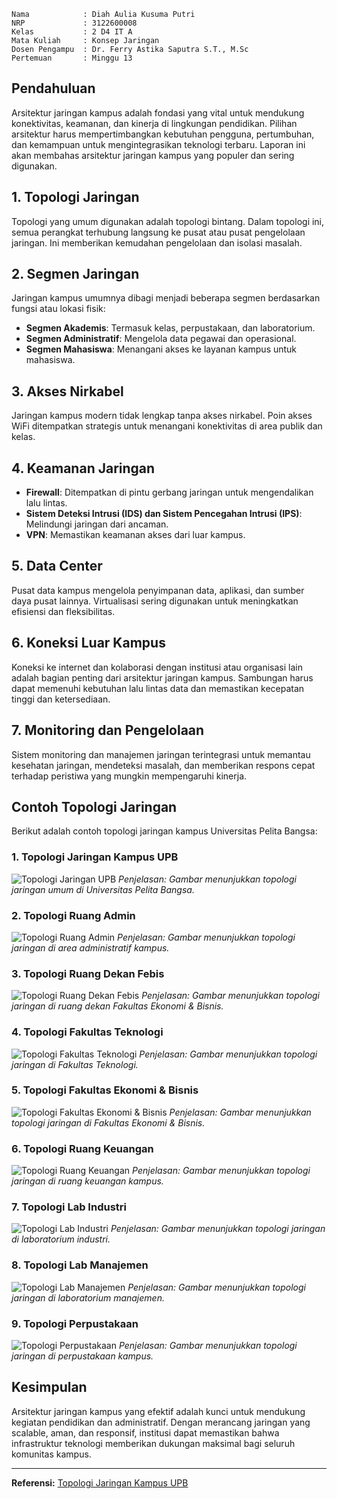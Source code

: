     Nama            : Diah Aulia Kusuma Putri
    NRP             : 3122600008
    Kelas           : 2 D4 IT A
    Mata Kuliah     : Konsep Jaringan
    Dosen Pengampu  : Dr. Ferry Astika Saputra S.T., M.Sc
    Pertemuan       : Minggu 13

## Pendahuluan

Arsitektur jaringan kampus adalah fondasi yang vital untuk mendukung konektivitas, keamanan, dan kinerja di lingkungan pendidikan. Pilihan arsitektur harus mempertimbangkan kebutuhan pengguna, pertumbuhan, dan kemampuan untuk mengintegrasikan teknologi terbaru. Laporan ini akan membahas arsitektur jaringan kampus yang populer dan sering digunakan.

## 1. Topologi Jaringan

Topologi yang umum digunakan adalah topologi bintang. Dalam topologi ini, semua perangkat terhubung langsung ke pusat atau pusat pengelolaan jaringan. Ini memberikan kemudahan pengelolaan dan isolasi masalah.

## 2. Segmen Jaringan

Jaringan kampus umumnya dibagi menjadi beberapa segmen berdasarkan fungsi atau lokasi fisik:

- **Segmen Akademis**: Termasuk kelas, perpustakaan, dan laboratorium.
- **Segmen Administratif**: Mengelola data pegawai dan operasional.
- **Segmen Mahasiswa**: Menangani akses ke layanan kampus untuk mahasiswa.

## 3. Akses Nirkabel

Jaringan kampus modern tidak lengkap tanpa akses nirkabel. Poin akses WiFi ditempatkan strategis untuk menangani konektivitas di area publik dan kelas.

## 4. Keamanan Jaringan

- **Firewall**: Ditempatkan di pintu gerbang jaringan untuk mengendalikan lalu lintas.
- **Sistem Deteksi Intrusi (IDS) dan Sistem Pencegahan Intrusi (IPS)**: Melindungi jaringan dari ancaman.
- **VPN**: Memastikan keamanan akses dari luar kampus.

## 5. Data Center

Pusat data kampus mengelola penyimpanan data, aplikasi, dan sumber daya pusat lainnya. Virtualisasi sering digunakan untuk meningkatkan efisiensi dan fleksibilitas.

## 6. Koneksi Luar Kampus

Koneksi ke internet dan kolaborasi dengan institusi atau organisasi lain adalah bagian penting dari arsitektur jaringan kampus. Sambungan harus dapat memenuhi kebutuhan lalu lintas data dan memastikan kecepatan tinggi dan ketersediaan.

## 7. Monitoring dan Pengelolaan

Sistem monitoring dan manajemen jaringan terintegrasi untuk memantau kesehatan jaringan, mendeteksi masalah, dan memberikan respons cepat terhadap peristiwa yang mungkin mempengaruhi kinerja.

## Contoh Topologi Jaringan

Berikut adalah contoh topologi jaringan kampus Universitas Pelita Bangsa:

### 1. Topologi Jaringan Kampus UPB

![Topologi Jaringan UPB](./assets/topologi.jpg)
_Penjelasan: Gambar menunjukkan topologi jaringan umum di Universitas Pelita Bangsa._

### 2. Topologi Ruang Admin

![Topologi Ruang Admin](./assets/admin.png)
_Penjelasan: Gambar menunjukkan topologi jaringan di area administratif kampus._

### 3. Topologi Ruang Dekan Febis

![Topologi Ruang Dekan Febis](./assets/dekan-febis.png)
_Penjelasan: Gambar menunjukkan topologi jaringan di ruang dekan Fakultas Ekonomi & Bisnis._

### 4. Topologi Fakultas Teknologi

![Topologi Fakultas Teknologi](./assets/fatek.png)
_Penjelasan: Gambar menunjukkan topologi jaringan di Fakultas Teknologi._

### 5. Topologi Fakultas Ekonomi & Bisnis

![Topologi Fakultas Ekonomi & Bisnis](./assets/febis.png)
_Penjelasan: Gambar menunjukkan topologi jaringan di Fakultas Ekonomi & Bisnis._

### 6. Topologi Ruang Keuangan

![Topologi Ruang Keuangan](./assets/keuangan.png)
_Penjelasan: Gambar menunjukkan topologi jaringan di ruang keuangan kampus._

### 7. Topologi Lab Industri

![Topologi Lab Industri](./assets/lab-industri.png)
_Penjelasan: Gambar menunjukkan topologi jaringan di laboratorium industri._

### 8. Topologi Lab Manajemen

![Topologi Lab Manajemen](./assets/lab-manajemen.png)
_Penjelasan: Gambar menunjukkan topologi jaringan di laboratorium manajemen._

### 9. Topologi Perpustakaan

![Topologi Perpustakaan](./assets/perpustakaan.png)
_Penjelasan: Gambar menunjukkan topologi jaringan di perpustakaan kampus._

## Kesimpulan

Arsitektur jaringan kampus yang efektif adalah kunci untuk mendukung kegiatan pendidikan dan administratif. Dengan merancang jaringan yang scalable, aman, dan responsif, institusi dapat memastikan bahwa infrastruktur teknologi memberikan dukungan maksimal bagi seluruh komunitas kampus.

---

**Referensi:**
[Topologi Jaringan Kampus UPB](https://puskom.pelitabangsa.ac.id/topologi-jaringan-kampus/)
